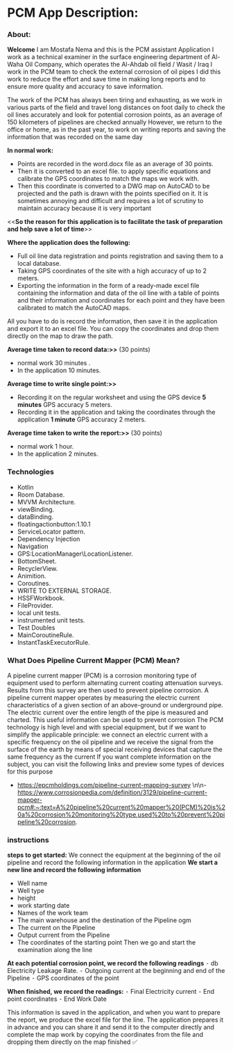 # PCM App Description:
### About:
**Welcome**
I am Mostafa Nema and this is the PCM assistant Application
I work as a technical examiner in the surface engineering department of Al-Waha Oil Company, which operates the Al-Ahdab oil field / Wasit / Iraq
I work in the PCM team to check the external corrosion of oil pipes
I did this work to reduce the effort and save time in making long reports and to ensure more quality and accuracy to save information.

The work of the PCM has always been tiring and exhausting, as we work in various parts of the field and travel long distances on foot daily to check the oil lines accurately and look for potential corrosion points, as an average of  150 kilometers  of pipelines are checked annually 
However, we return to the office or home, as in the past year, to work on writing reports and saving the information that was recorded on the same day

**In normal work:**
- Points are recorded in the word.docx file as an average of 30 points.
- Then it is converted to an excel file. to apply specific equations and calibrate the GPS coordinates to match the maps we work with.
- Then this coordinate is converted to a DWG map on AutoCAD to be projected and the path is drawn with the points specified on it.
      It is sometimes annoying and difficult and requires a lot of scrutiny to maintain accuracy because it is very important

<<**So the reason for this application is to facilitate the task of preparation and help save a lot of time**>>

**Where the application does the following:**
- Full oil line data registration and points registration and saving them to a local database.
- Taking GPS coordinates of the site with a high accuracy of up to 2 meters.
- Exporting the information in the form of a ready-made excel file containing the information and data of the oil line with a table of points and their information and coordinates for each point and they have been calibrated to match the AutoCAD maps.

All you have to do is record the information, then save it in the application and export it to an excel file. You can copy the coordinates and drop them directly on the map to draw the path.


**Average time taken to record data:>>**
(30 points)
- normal work  30 minutes .
- In the application  10 minutes.

**Average time to write single point:>>**
- Recording it on the regular worksheet and using the GPS device <b>5 minutes</b> GPS accuracy 5 meters.
- Recording it in the application and taking the coordinates through the application <b>1 minute</b>  GPS accuracy 2 meters.


**Average time taken to write the report:>>**
(30 points)
- normal work  1 hour.
- In the application  2 minutes.


### Technologies
- Kotlin
- Room Database.
- MVVM Architecture.
- viewBinding.
- dataBinding.
- floatingactionbutton:1.10.1
- ServiceLocator pattern.
- Dependency Injection
- Navigation
- GPS:LocationManager\LocationListener.
- BottomSheet.
- RecyclerView.
- Animition.
- Coroutines.
- WRITE TO EXTERNAL STORAGE.
- HSSFWorkbook.
- FileProvider.
- local unit tests.
- instrumented unit tests.
- Test Doubles
- MainCoroutineRule.
- InstantTaskExecutorRule.


### What Does Pipeline Current Mapper (PCM) Mean?
A pipeline current mapper (PCM) is a corrosion monitoring type of equipment used to perform alternating current coating attenuation surveys. Results from this survey are then used to prevent pipeline corrosion.
A pipeline current mapper operates by measuring the electric current characteristics of a given section of an above-ground or underground pipe. The electric current over the entire length of the pipe is measured and charted. This useful information can be used to prevent corrosion 
The PCM technology is high level and with special equipment, but if we want to simplify the applicable principle: we connect an electric current with a specific frequency on the oil pipeline and we receive the signal from the surface of the earth by means of special receiving devices that capture the same frequency as the current
If you want complete information on the subject, you can visit the following links and preview some types of devices for this purpose
- https://epcmholdings.com/pipeline-current-mapping-survey \n\n- https://www.corrosionpedia.com/definition/3129/pipeline-current-mapper-pcm#:~:text=A%20pipeline%20current%20mapper%20(PCM)%20is%20a%20corrosion%20monitoring%20type,used%20to%20prevent%20pipeline%20corrosion.


### instructions
**steps to get started:** 
We connect the equipment at the beginning of the oil pipeline and record the following information in the application
**We start a new line and record the following information**
- Well name
- Well type
- height
- work starting date
- Names of the work team
- The main warehouse and the destination of the Pipeline ogm
- The current on the Pipeline
- Output current from the Pipeline
- The coordinates of the starting point
Then we go and start the examination along the line


**At each potential corrosion point, we record the following readings**
⁃ db Electricity Leakage Rate.
⁃ Outgoing current at the beginning and end of the Pipeline
⁃ GPS coordinates of the point


**When finished, we record the readings:**
⁃ Final Electricity current 
⁃ End point coordinates
⁃ End Work Date

This information is saved in the application, and when you want to prepare the report, we produce the excel file for the line. The application prepares it in advance and you can share it and send it to the computer directly and complete the map work by copying the coordinates from the file and dropping them directly on the map
finished ✅

